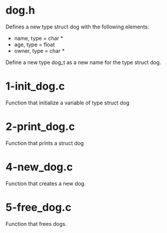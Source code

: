 # dog.h
Defines a new type struct dog with the following elements:
- name, type = char *
- age, type = float
- owner, type = char *

Define a new type dog_t as a new name for the type struct dog.

# 1-init_dog.c
Function that initialize a variable of type struct dog

# 2-print_dog.c
Function that prints a struct dog

# 4-new_dog.c
Function that creates a new dog.

# 5-free_dog.c
Function that frees dogs.
